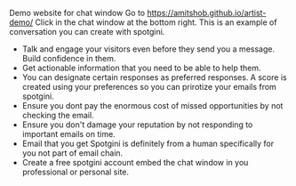 
Demo website for chat window Go to https://amitshob.github.io/artist-demo/ Click in the chat window at the bottom right. This is an example of conversation you can create with spotgini.

- Talk and engage your visitors even before they send you a message. Build confidence in them.
- Get actionable information that you need to be able to help them.
- You can designate certain responses as preferred responses. A score is created using your preferences so you can prirotize your emails from spotgini.
- Ensure you dont pay the enormous cost of missed opportunities by not checking the email.
- Ensure you don't damage your reputation by not responding to important emails on time.
- Email that you get Spotgini is definitely from a human specifically for you not part of email chain.
- Create a free spotgini account embed the chat window in you professional or personal site.

